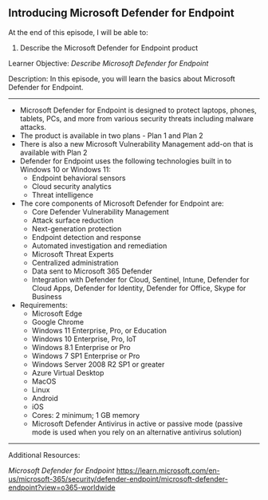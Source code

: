 ## Introducing Microsoft Defender for Endpoint 
At the end of this episode, I will be able to:    

1. Describe the Microsoft Defender for Endpoint product 

Learner Objective: *Describe Microsoft Defender for Endpoint*    

Description: In this episode, you will learn the basics about Microsoft Defender for Endpoint. 

----------  

* Microsoft Defender for Endpoint is designed to protect laptops, phones, tablets, PCs, and more from various security threats including malware attacks. 
* The product is available in two plans - Plan 1 and Plan 2
* There is also a new Microsoft Vulnerability Management add-on that is available with Plan 2
* Defender for Endpoint uses the following technologies built in to Windows 10 or Windows 11:
	- Endpoint behavioral sensors 
	- Cloud security analytics 
	- Threat intelligence 
* The core components of Microsoft Defender for Endpoint are:
	- Core Defender Vulnerability Management 
	- Attack surface reduction 
	- Next-generation protection 
	- Endpoint detection and response 
	- Automated investigation and remediation 
	- Microsoft Threat Experts 
	- Centralized administration 
	- Data sent to Microsoft 365 Defender 
	- Integration with Defender for Cloud, Sentinel, Intune, Defender for Cloud Apps, Defender for Identity, Defender for Office, Skype for Business 
* Requirements: 
	- Microsoft Edge
	- Google Chrome 
	- Windows 11 Enterprise, Pro, or Education 
	- Windows 10 Enterprise, Pro, IoT
	- Windows 8.1 Enterprise or Pro
	- Windows 7 SP1 Enterprise or Pro 
	- Windows Server 2008 R2 SP1 or greater 
	- Azure Virtual Desktop 
	- MacOS
	- Linux
	- Android
	- iOS
	- Cores: 2 minimum; 1 GB memory
	- Microsoft Defender Antivirus in active or passive mode (passive mode is used when you rely on an alternative antivirus solution) 

-----------

Additional Resources:

*Microsoft Defender for Endpoint*
https://learn.microsoft.com/en-us/microsoft-365/security/defender-endpoint/microsoft-defender-endpoint?view=o365-worldwide
